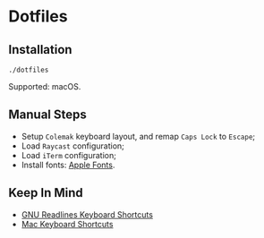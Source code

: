 # Dotfiles

## Installation

```shell
./dotfiles
```

Supported: macOS.

## Manual Steps

- Setup `Colemak` keyboard layout, and remap `Caps Lock` to `Escape`;
- Load `Raycast` configuration;
- Load `iTerm` configuration;
- Install fonts: [Apple Fonts](https://developer.apple.com/fonts/).

## Keep In Mind

- [GNU Readlines Keyboard Shortcuts](https://en.wikipedia.org/wiki/GNU_Readline)
- [Mac Keyboard Shortcuts](https://support.apple.com/en-us/HT201236)
